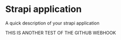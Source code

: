 # Strapi application

A quick description of your strapi application

THIS IS ANOTHER TEST OF THE GITHUB WEBHOOK
